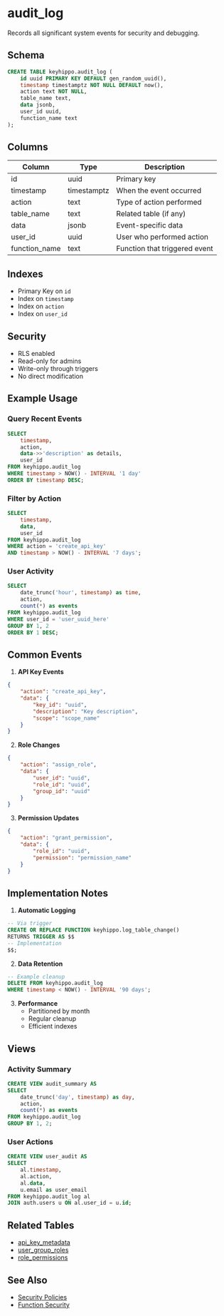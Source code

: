 # audit_log

Records all significant system events for security and debugging.

## Schema

```sql
CREATE TABLE keyhippo.audit_log (
    id uuid PRIMARY KEY DEFAULT gen_random_uuid(),
    timestamp timestamptz NOT NULL DEFAULT now(),
    action text NOT NULL,
    table_name text,
    data jsonb,
    user_id uuid,
    function_name text
);
```

## Columns

| Column | Type | Description |
|--------|------|-------------|
| id | uuid | Primary key |
| timestamp | timestamptz | When the event occurred |
| action | text | Type of action performed |
| table_name | text | Related table (if any) |
| data | jsonb | Event-specific data |
| user_id | uuid | User who performed action |
| function_name | text | Function that triggered event |

## Indexes

- Primary Key on `id`
- Index on `timestamp`
- Index on `action`
- Index on `user_id`

## Security

- RLS enabled
- Read-only for admins
- Write-only through triggers
- No direct modification

## Example Usage

### Query Recent Events
```sql
SELECT 
    timestamp,
    action,
    data->>'description' as details,
    user_id
FROM keyhippo.audit_log
WHERE timestamp > NOW() - INTERVAL '1 day'
ORDER BY timestamp DESC;
```

### Filter by Action
```sql
SELECT 
    timestamp,
    data,
    user_id
FROM keyhippo.audit_log
WHERE action = 'create_api_key'
AND timestamp > NOW() - INTERVAL '7 days';
```

### User Activity
```sql
SELECT 
    date_trunc('hour', timestamp) as time,
    action,
    count(*) as events
FROM keyhippo.audit_log
WHERE user_id = 'user_uuid_here'
GROUP BY 1, 2
ORDER BY 1 DESC;
```

## Common Events

1. **API Key Events**
```json
{
    "action": "create_api_key",
    "data": {
        "key_id": "uuid",
        "description": "Key description",
        "scope": "scope_name"
    }
}
```

2. **Role Changes**
```json
{
    "action": "assign_role",
    "data": {
        "user_id": "uuid",
        "role_id": "uuid",
        "group_id": "uuid"
    }
}
```

3. **Permission Updates**
```json
{
    "action": "grant_permission",
    "data": {
        "role_id": "uuid",
        "permission": "permission_name"
    }
}
```

## Implementation Notes

1. **Automatic Logging**
```sql
-- Via trigger
CREATE OR REPLACE FUNCTION keyhippo.log_table_change()
RETURNS TRIGGER AS $$
-- Implementation
$$;
```

2. **Data Retention**
```sql
-- Example cleanup
DELETE FROM keyhippo.audit_log
WHERE timestamp < NOW() - INTERVAL '90 days';
```

3. **Performance**
   - Partitioned by month
   - Regular cleanup
   - Efficient indexes

## Views

### Activity Summary
```sql
CREATE VIEW audit_summary AS
SELECT 
    date_trunc('day', timestamp) as day,
    action,
    count(*) as events
FROM keyhippo.audit_log
GROUP BY 1, 2;
```

### User Actions
```sql
CREATE VIEW user_audit AS
SELECT 
    al.timestamp,
    al.action,
    al.data,
    u.email as user_email
FROM keyhippo.audit_log al
JOIN auth.users u ON al.user_id = u.id;
```

## Related Tables

- [api_key_metadata](api_key_metadata.md)
- [user_group_roles](user_group_roles.md)
- [role_permissions](role_permissions.md)

## See Also

- [Security Policies](../security/rls_policies.md)
- [Function Security](../security/function_security.md)